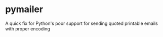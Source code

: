 pymailer
========

A quick fix for Python's poor support for sending quoted printable emails with proper encoding
